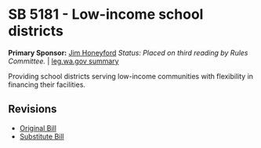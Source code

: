 # SB 5181 - Low-income school districts
**Primary Sponsor:** [Jim Honeyford](/person/leg/jim.honeyford.md)
*Status: Placed on third reading by Rules Committee.* | [leg.wa.gov summary](https://app.leg.wa.gov/billsummary?BillNumber=5181&Year=2021)

Providing school districts serving low-income communities with flexibility in financing their facilities.

## Revisions
* [Original Bill](1/)
* [Substitute Bill](S/)